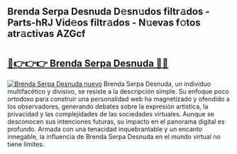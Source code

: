 ## Brenda Serpa Desnuda D𝚎sn𝚞dos filtr𝚊dos - Parts-hRJ Vid𝚎os filtr𝚊dos - N𝚞evas f𝚘tos atr𝚊ctivas AZGcf

# <h2><a href="http://mb9inx.tromn.icu/?c=Brenda+Serpa+Desnuda">🔗👉👉👉 Brenda Serpa Desnuda 🔗🔗</a></h2>

[![Brenda Serpa Desnuda nuevo](https://i.imgur.com/pEAQMta.gif)](http://mb9inx.tromn.icu/?c=Brenda+Serpa+Desnuda)
Brenda Serpa Desnuda, un individuo multifacético y divisivo, se resiste a la descripción simple. Su enfoque poco ortodoxo para construir una personalidad web ha magnetizado y ofendido a los observadores, generando debates sobre la expresión artística, la privacidad y las complejidades de las sociedades virtuales. Aunque se desconocen sus intenciones futuras, su impacto en el panorama digital es profundo. Armada con una tenacidad inquebrantable y un encanto innegable, la influencia de Brenda Serpa Desnuda en el mundo virtual no tiene límites.
